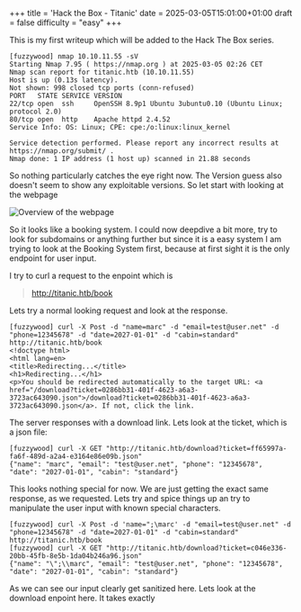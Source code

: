 +++
title = 'Hack the Box - Titanic'
date = 2025-03-05T15:01:00+01:00
draft = false
difficulty = "easy"
+++

This is my first writeup which will be added to the Hack The Box series.

```
[fuzzywood] nmap 10.10.11.55 -sV
Starting Nmap 7.95 ( https://nmap.org ) at 2025-03-05 02:26 CET
Nmap scan report for titanic.htb (10.10.11.55)
Host is up (0.13s latency).
Not shown: 998 closed tcp ports (conn-refused)
PORT   STATE SERVICE VERSION
22/tcp open  ssh     OpenSSH 8.9p1 Ubuntu 3ubuntu0.10 (Ubuntu Linux; protocol 2.0)
80/tcp open  http    Apache httpd 2.4.52
Service Info: OS: Linux; CPE: cpe:/o:linux:linux_kernel

Service detection performed. Please report any incorrect results at https://nmap.org/submit/ .
Nmap done: 1 IP address (1 host up) scanned in 21.88 seconds
```

So nothing particularly catches the eye right now. The Version guess also doesn't seem to show any exploitable versions. So let start with looking at the webpage

![Overview of the webpage](/images/htb-titanic/webpage.png)


So it looks like a booking system. I could now deepdive a bit more, try to look for subdomains or anything further but since it is a easy system I am trying to look at the Booking System first, because at first sight it is the only endpoint for user input.

I try to curl a request to the enpoint which is

>http://titanic.htb/book

Lets try a normal looking request and look at the response.

```
[fuzzywood] curl -X Post -d "name=marc" -d "email=test@user.net" -d "phone=12345678" -d "date=2027-01-01" -d "cabin=standard" http://titanic.htb/book
<!doctype html>
<html lang=en>
<title>Redirecting...</title>
<h1>Redirecting...</h1>
<p>You should be redirected automatically to the target URL: <a href="/download?ticket=0286bb31-401f-4623-a6a3-3723ac643090.json">/download?ticket=0286bb31-401f-4623-a6a3-3723ac643090.json</a>. If not, click the link.
```

The server responses with a download link. Lets look at the ticket, which is a json file:

```
[fuzzywood] curl -X GET "http://titanic.htb/download?ticket=ff65997a-fa6f-489d-a2a4-e3164e86e09b.json"
{"name": "marc", "email": "test@user.net", "phone": "12345678", "date": "2027-01-01", "cabin": "standard"}
```


This looks nothing special for now. We are just getting the exact same response, as we requested.
Lets try and spice things up an try to manipulate the user input with known special characters.


```
[fuzzywood] curl -X Post -d 'name=";\marc' -d "email=test@user.net" -d "phone=12345678" -d "date=2027-01-01" -d "cabin=standard" http://titanic.htb/book
[fuzzywood] curl -X GET "http://titanic.htb/download?ticket=c046e336-20bb-45fb-8e5b-1da04b246a96.json"
{"name": "\";\\marc", "email": "test@user.net", "phone": "12345678", "date": "2027-01-01", "cabin": "standard"}
```
As we can see our input clearly get sanitized here. Lets look at the download enpoint here. It takes exactly 


